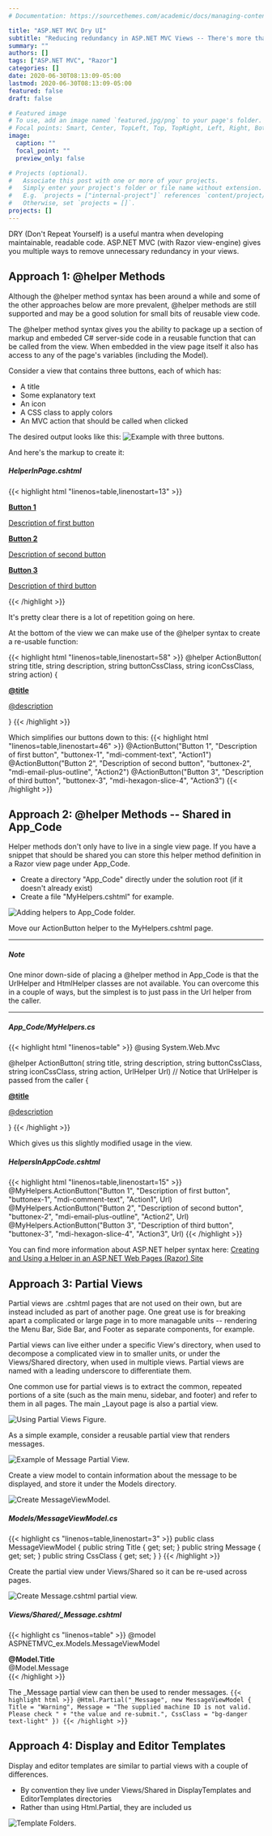 ```yaml
---
# Documentation: https://sourcethemes.com/academic/docs/managing-content/

title: "ASP.NET MVC Dry UI"
subtitle: "Reducing redundancy in ASP.NET MVC Views -- There's more than one way to do it."
summary: ""
authors: []
tags: ["ASP.NET MVC", "Razor"]
categories: []
date: 2020-06-30T08:13:09-05:00
lastmod: 2020-06-30T08:13:09-05:00
featured: false
draft: false

# Featured image
# To use, add an image named `featured.jpg/png` to your page's folder.
# Focal points: Smart, Center, TopLeft, Top, TopRight, Left, Right, BottomLeft, Bottom, BottomRight.
image:
  caption: ""
  focal_point: ""
  preview_only: false

# Projects (optional).
#   Associate this post with one or more of your projects.
#   Simply enter your project's folder or file name without extension.
#   E.g. `projects = ["internal-project"]` references `content/project/deep-learning/index.md`.
#   Otherwise, set `projects = []`.
projects: []
---
```


DRY (Don't Repeat Yourself) is a useful mantra when developing 
maintainable, readable code. ASP.NET MVC (with Razor view-engine)
gives you multiple ways to remove unnecessary redundancy in your views.


## Approach 1: @helper Methods

Although the @helper method syntax has been around a while and 
some of the other approaches below are more prevalent, @helper
methods are still supported and may be a good solution for small
bits of reusable view code.

The @helper method syntax gives you the ability to package up a section of
markup and embeded C# server-side code in a reusable function that can be
called from the view.  When embedded in the view page itself it also has
access to any of the page's variables (including the Model).

Consider a view that contains three buttons, each of which has:
* A title
* Some explanatory text
* An icon
* A CSS class to apply colors
* An MVC action that should be called when clicked 

The desired output looks like this:
![Example with three buttons.](ex01.png "Example 1")

And here's the markup to create it:

##### HelperInPage.cshtml

 {{< highlight html "linenos=table,linenostart=13" >}}
<a href='@Url.Action("Action1")'
   class="buttonex buttonex-1">
    <div class="text-left">
        <i class="mdi mdi-comment-text"></i>
        <b>Button 1</b>
        <p class="mb-0">Description of first button</p>
    </div>
</a>

<a href='@Url.Action("Action2")'
   class="buttonex buttonex-2">
    <div class="text-left">
        <i class="mdi mdi-email-plus-outline"></i>
        <b>Button 2</b>
        <p class="mb-0">Description of second button</p>
    </div>
</a>


<a href='@Url.Action("Action3")'
   class="buttonex buttonex-3">
    <div class="text-left">
        <i class="mdi mdi-hexagon-slice-4"></i>
        <b>Button 3</b>
        <p class="mb-0">Description of third button</p>
    </div>
</a>
{{< /highlight >}}

It's pretty clear there is a lot of repetition going on here.

At the bottom of the view we can make use of the @helper syntax to
create a re-usable function:

{{< highlight html "linenos=table,linenostart=58" >}}
@helper ActionButton(
    string title, string description,
    string buttonCssClass, string iconCssClass,
    string action)
{
    <a href='@Url.Action(action)'
       class="buttonex @buttonCssClass">
        <div class="text-left">
            <i class="mdi @iconCssClass"></i>
            <b>@title</b>
            <p class="mb-0">@description</p>
        </div>
    </a>
}
{{< /highlight >}}

Which simplifies our buttons down to this:
{{< highlight html "linenos=table,linenostart=46" >}}
    @ActionButton("Button 1", "Description of first button", "buttonex-1", "mdi-comment-text", "Action1")
    @ActionButton("Button 2", "Description of second button", "buttonex-2", "mdi-email-plus-outline", "Action2")
    @ActionButton("Button 3", "Description of third button", "buttonex-3", "mdi-hexagon-slice-4", "Action3")
{{< /highlight >}}

## Approach 2: @helper Methods -- Shared in App_Code

Helper methods don't only have to live in a single view page.
If you have a snippet that should be shared 
you can store this helper method definition in a Razor view page under
App_Code.

* Create a directory "App_Code" directly under the solution root
  (if it doesn't already exist)
* Create a file "MyHelpers.cshtml" for example.

![Adding helpers to App_Code folder.](appcode-helper-vs.png "App_Code Helpers")

Move our ActionButton helper to the MyHelpers.cshtml page.

---
##### Note

One minor down-side of placing a @helper method in App_Code is that the UrlHelper and HtmlHelper classes  are not available.  You can overcome this in a couple of ways, but the simplest is to just pass in the Url helper from the caller. 

---

##### App_Code/MyHelpers.cs
{{< highlight html "linenos=table" >}}
@using System.Web.Mvc

@helper ActionButton(
    string title, string description,
    string buttonCssClass, string iconCssClass,
    string action,
    UrlHelper Url) // Notice that UrlHelper is passed from the caller
{
    <a href='@Url.Action(action)'
       class="buttonex @buttonCssClass">
        <div class="text-left">
            <i class="mdi @iconCssClass"></i>
            <b>@title</b>
            <p class="mb-0">@description</p>
        </div>
    </a>
}
{{< /highlight >}}

Which gives us this slightly modified usage in the view.

##### HelpersInAppCode.cshtml
{{< highlight html "linenos=table,linenostart=15" >}}
@MyHelpers.ActionButton("Button 1", "Description of first button",
    "buttonex-1", "mdi-comment-text", "Action1", Url)
@MyHelpers.ActionButton("Button 2", "Description of second button",
    "buttonex-2", "mdi-email-plus-outline", "Action2", Url)
@MyHelpers.ActionButton("Button 3", "Description of third button",
    "buttonex-3", "mdi-hexagon-slice-4", "Action3", Url)
{{< /highlight >}}

You can find more information about ASP.NET helper syntax here:
[Creating and Using a Helper in an ASP.NET Web Pages (Razor) Site](https://docs.microsoft.com/en-us/aspnet/web-pages/overview/ui-layouts-and-themes/creating-and-using-a-helper-in-an-aspnet-web-pages-site)

## Approach 3: Partial Views

Partial views are .cshtml pages that are not used on their own, but
are instead included as part of another page.  One great use is for
breaking apart a complicated or large page in to more managable
units -- rendering the Menu Bar, Side Bar, and Footer as separate
components, for example.

Partial views can live either under a specific View's directory,
when used to decompose a complicated view in to smaller units, or
under the Views/Shared directory, when used in multiple views.  Partial views are
named with a leading underscore to differentiate them.

One common use for partial views is to extract the common, repeated portions
of a site (such as the main menu, sidebar, and footer) and refer to them in all pages.
The main \_Layout page is also a partial view.

![Using Partial Views Figure.](PartialViewsFigure1.png "Partial Views")

As a simple example, consider a reusable partial view that renders
messages.

![Example of Message Partial View.](MessageExample.png "Example of _Message Partial View")

Create a view model to contain information about the message to
be displayed, and store it under the Models directory.

![Create MessageViewModel.](MessageViewModel.png "MessageViewModel.cs")

##### Models/MessageViewModel.cs
{{< highlight cs "linenos=table,linenostart=3" >}}
public class MessageViewModel
{
    public string Title { get; set; }
    public string Message { get; set; }
    public string CssClass { get; set; }
}
{{< /highlight >}}

Create the partial view under Views/Shared so it can be re-used across pages.

![Create Message.cshtml partial view.](PartialViewsMessagePage.png "_Message.cshtml")

##### Views/Shared/\_Message.cshtml
{{< highlight cs "linenos=table" >}}
@model ASPNETMVC_ex.Models.MessageViewModel
<div class="card mb-3">
    <div class="card-header @Model.CssClass">
        <b>@Model.Title</b>
    </div>
    <div class="card-body p-3">
        @Model.Message
    </div>
</div>
{{< /highlight >}}

The \_Message partial view can then be used to render messages.
`
{{< highlight html >}}
@Html.Partial("_Message", new MessageViewModel
{
    Title = "Warning",
    Message = "The supplied machine ID is not valid.  Please check " +
        "the value and re-submit.",
    CssClass = "bg-danger text-light"
})
{{< /highlight >}}
`


## Approach 4: Display and Editor Templates

Display and editor templates are similar to partial views with a couple of
differences.

* By convention they live under Views/Shared in DisplayTemplates and
  EditorTemplates directories
* Rather than using Html.Partial, they are included us 

![Template Folders.](DisplayEditorTemplatesFolder.png "Template Folders")
